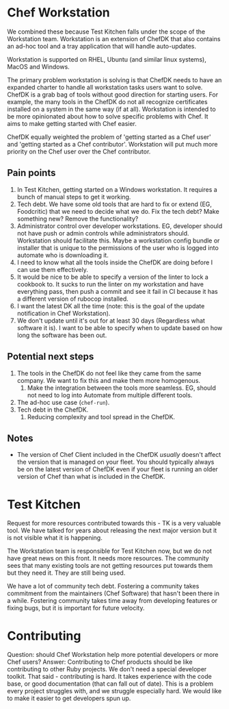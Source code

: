 # Chef Workstation

We combined these because Test Kitchen falls under the scope of the Workstation team. Workstation is an extension of ChefDK that also contains an ad-hoc tool and a tray application that will handle auto-updates.

Workstation is supported on RHEL, Ubuntu (and similar linux systems), MacOS and Windows.

The primary problem workstation is solving is that ChefDK needs to have an expanded charter to handle all workstation tasks users want to solve. ChefDK is a grab bag of tools without good direction for starting users. For example, the many tools in the ChefDK do not all recognize certificates installed on a system in the same way (if at all). Workstation is intended to be more opinionated about how to solve specific problems with Chef. It aims to make getting started with Chef easier.

ChefDK equally weighted the problem of 'getting started as a Chef user' and 'getting started as a Chef contributor'. Workstation will put much more priority on the Chef user over the Chef contributor. 

## Pain points

1. In Test Kitchen, getting started on a Windows workstation. It requires a bunch of manual steps to get it working.
1. Tech debt. We have some old tools that are hard to fix or extend (EG, Foodcritic) that we need to decide what we do. Fix the tech debt? Make something new? Remove the functionality?
1. Administrator control over developer workstations. EG, developer should not have push or admin controls while administrators should. Workstation should facilitate this. Maybe a workstation config bundle or installer that is unique to the permissions of the user who is logged into automate who is downloading it.
1. I need to know what all the tools inside the ChefDK are doing before I can use them effectively.
1. It would be nice to be able to specify a version of the linter to lock a cookbook to. It sucks to run the linter on my workstation and have everything pass, then push a commit and see it fail in CI because it has a different version of rubocop installed.
1. I want the latest DK all the time (note: this is the goal of the update notification in Chef Workstation).
1. We don't update until it's out for at least 30 days (Regardless what software it is). I want to be able to specify when to update based on how long the software has been out.

## Potential next steps

1. The tools in the ChefDK do not feel like they came from the same company. We want to fix this and make them more homogenous.
    1. Make the integration between the tools more seamless. EG, should not need to log into Automate from multiple different tools.
1. The ad-hoc use case (`chef-run`).
1. Tech debt in the ChefDK.
    1. Reducing complexity and tool spread in the ChefDK.

## Notes

* The version of Chef Client included in the ChefDK *usually* doesn't affect the version that is managed on your fleet. You should typically always be on the latest version of ChefDK even if your fleet is running an older version of Chef than what is included in the ChefDK.

# Test Kitchen

Request for more resources contributed towards this - TK is a very valuable tool. We have talked for years about releasing the next major version but it is not visible what it is happening.

The Workstation team is responsible for Test Kitchen now, but we do not have great news on this front. It needs more resources. The community sees that many existing tools are not getting resources put towards them but they need it. They are still being used.

We have a lot of community tech debt. Fostering a community takes commitment from the maintainers (Chef Software) that hasn't been there in a while. Fostering community takes time away from developing features or fixing bugs, but it is important for future velocity.

# Contributing

Question: should Chef Workstation help more potential developers or more Chef users?
Answer: Contributing to Chef products should be like contributing to other Ruby projects. We don't need a special developer toolkit. That said - contributing is hard. It takes experience with the code base, or good documentation (that can fall out of date). This is a problem every project struggles with, and we struggle especially hard. We would like to make it easier to get developers spun up.
